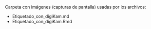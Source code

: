 Carpeta con imágenes (capturas de pantalla) usadas por los archivos:

- Etiquetado_con_digiKam.md  
- Etiquetado_con_digiKam.Rmd

